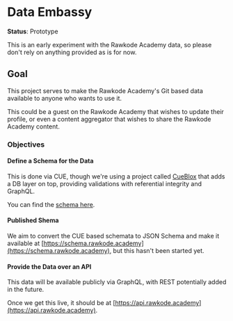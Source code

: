 # Data Embassy

**Status**: Prototype

This is an early experiment with the Rawkode Academy data, so please don't rely on anything provided as is for now.

## Goal

This project serves to make the Rawkode Academy's Git based data available to anyone who wants to use it.

This could be a guest on the Rawkode Academy that wishes to update their profile, or even a content aggregator that wishes to share the Rawkode Academy content.

### Objectives

#### Define a Schema for the Data

This is done via CUE, though we're using a project called [CueBlox](https://github.com/cueblox/blox) that adds a DB layer on top, providing validations with referential integrity and GraphQL.

You can find the [schema here](./schemata/).

#### Published Shema

We aim to convert the CUE based schemata to JSON Schema and make it available at [https://schema.rawkode.academy](https://schema.rawkode.academy), but this hasn't been started yet.

#### Provide the Data over an API

This data will be available publicly via GraphQL, with REST potentially added in the future.

Once we get this live, it should be at [https://api.rawkode.academy](https://api.rawkode.academy).
